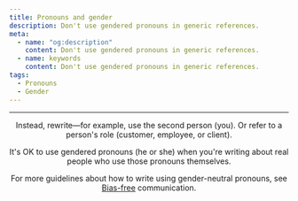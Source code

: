 ```yaml
---
title: Pronouns and gender
description: Don't use gendered pronouns in generic references.
meta:
  - name: "og:description"
    content: Don't use gendered pronouns in generic references.
  - name: keywords
    content: Don't use gendered pronouns in generic references.
tags:
  - Pronouns
  - Gender
---
```


<Header/>

---

Instead, rewrite—for example, use the second person (you).
Or refer to a person's role (customer, employee, or client).

It's OK to use gendered pronouns (he or she) when you're writing about real people who use those pronouns themselves.

For more guidelines about how to write using gender-neutral pronouns, see [Bias-free](./bias-free.md) communication.
